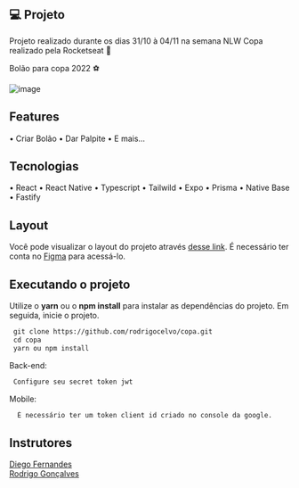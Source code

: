 ## 💻 Projeto
Projeto realizado durante os dias 31/10 à 04/11 na semana NLW Copa realizado pela Rocketseat 🚀

Bolão para copa 2022 ⚽

![image](https://user-images.githubusercontent.com/65515537/201481765-e33de3f0-25b7-4d05-9496-f51786dbca43.png)


## Features

• Criar Bolão
• Dar Palpite
• E mais...

## Tecnologias

• React
• React Native
• Typescript
• Tailwild
• Expo
• Prisma
• Native Base
• Fastify

## Layout

Você pode visualizar o layout do projeto através [desse link](https://www.figma.com/community/file/1169028343875283461). É necessário ter conta no [Figma](http://figma.com/) para acessá-lo.

## Executando o projeto

Utilize o **yarn** ou o **npm install** para instalar as dependências do projeto.
Em seguida, inicie o projeto.

```cl
 git clone https://github.com/rodrigocelvo/copa.git
 cd copa
 yarn ou npm install
```

Back-end:

```cl
 Configure seu secret token jwt
```

Mobile:

```cl
  É necessário ter um token client id criado no console da google.
```

## Instrutores

[Diego Fernandes](https://github.com/diego3g) <br />
[Rodrigo Gonçalves](https://github.com/rodrigorgtic)
